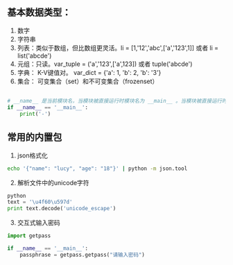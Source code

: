 ## 基本数据类型：
1. 数字
2. 字符串
3. 列表：类似于数组，但比数组更灵活。li = [1,'12','abc',['a','123',1]] 或者 li = list('abcde')
4. 元组：只读。var_tuple = ('a','123',['a',123]) 或者 tuple('abcde')
5. 字典： K-V键值对。 var_dict = {'a': 1, 'b': 2, 'b': '3'}
6. 集合： 可变集合（set）和不可变集合（frozenset）

##
```python
# __name__ 是当前模块名，当模块被直接运行时模块名为 __main__ 。当模块被直接运行时，代码将被运行，当模块是被导入时，代码不被运行。
if __name__ == '__main__':
    print('-')
```

## 常用的内置包
1. json格式化
```bash
echo '{"name": "lucy", "age": "18"}' | python -m json.tool
```

2. 解析文件中的unicode字符
```python
python
text = '\u4f60\u597d'
print text.decode('unicode_escape')
```

3. 交互式输入密码
```python
import getpass

if __name__ == '__main__':
    passphrase = getpass.getpass("请输入密码")
```
